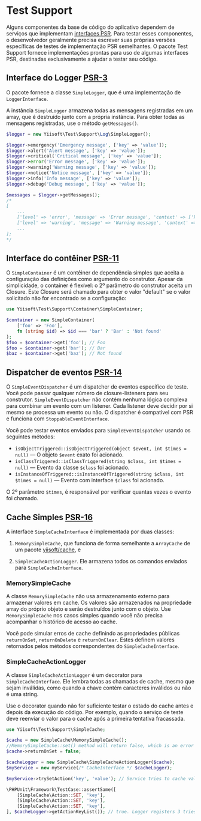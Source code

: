 # Test Support

Alguns componentes da base de código do aplicativo dependem de serviços que implementam [interfaces PSR](https://www.php-fig.org/psr/).
Para testar esses componentes, o desenvolvedor geralmente precisa escrever suas próprias versões específicas de testes de implementação PSR semelhantes.
O pacote Test Support fornece implementações prontas para uso de algumas interfaces PSR, destinadas exclusivamente a ajudar a testar seu código.

## Interface do Logger [PSR-3](https://github.com/php-fig/log)

O pacote fornece a classe `SimpleLogger`, que é uma implementação de `LoggerInterface`.

A instância `SimpleLogger` armazena todas as mensagens registradas em um array, que é destruído junto com a própria instância.
Para obter todas as mensagens registradas, use o método `getMessages()`.

```php
$logger = new Yiisoft\Test\Support\Log\SimpleLogger();

$logger->emergency('Emergency message', ['key' => 'value']);
$logger->alert('Alert message', ['key' => 'value']);
$logger->critical('Critical message', ['key' => 'value']);
$logger->error('Error message', ['key' => 'value']);
$logger->warning('Warning message', ['key' => 'value']);
$logger->notice('Notice message', ['key' => 'value']);
$logger->info('Info message', ['key' => 'value']);
$logger->debug('Debug message', ['key' => 'value']);

$messages = $logger->getMessages();
/*
[
    ...
    ['level' => 'error', 'message' => 'Error message', 'context' => ['key' => 'value']];
    ['level' => 'warning', 'message' => 'Warning message', 'context' => ['key' => 'value']];
    ...
];
*/
```

## Interface do contêiner [PSR-11](https://github.com/php-fig/container)

O `SimpleContainer` é um contêiner de dependência simples que aceita a configuração das definições como argumento do construtor. Apesar da simplicidade, o container é flexível: o 2º parâmetro do construtor aceita um Closure.
Este Closure será chamado para obter o valor "default" se o valor solicitado não for encontrado se a configuração:

```php
use Yiisoft\Test\Support\Container\SimpleContainer;

$container = new SimpleContainer(
    ['foo' => 'Foo'],
    fn (string $id) => $id === 'bar' ? 'Bar' : 'Not found'
);
$foo = $container->get('foo'); // Foo
$foo = $container->get('bar'); // Bar
$baz = $container->get('baz'); // Not found
```

## Dispatcher de eventos [PSR-14](https://github.com/php-fig/event-dispatcher)

O `SimpleEventDispatcher` é um dispatcher de eventos específico de teste. Você pode passar qualquer número de closure-listeners para seu construtor. `SimpleEventDispatcher` não contém nenhuma lógica complexa para combinar um evento com um listener. Cada listener deve decidir por si mesmo se processa um evento ou não. O dispatcher é compatível com PSR e funciona com `StoppableEventInterface`.

Você pode testar eventos enviados para `SimpleEventDispatcher` usando os seguintes métodos:

- `isObjectTriggered::isObjectTriggered(object $event, int $times = null)` — O objeto `$event` exato foi acionado.
- `isClassTriggered::isClassTriggered(string $class, int $times = null)` — Evento da classe `$class` foi acionado.
- `isInstanceOfTriggered::isInstanceOfTriggered(string $class, int $times = null)` — Evento com interface `$class` foi acionado.

O 2º parâmetro `$times`, é responsável por verificar quantas vezes o evento foi chamado.

## Cache Simples [PSR-16](https://github.com/php-fig/simple-cache)

A interface `SimpleCacheInterface` é implementada por duas classes:

1. `MemorySimpleCache`, que funciona de forma semelhante a `ArrayCache` de um
pacote [yiisoft/cache](https://github.com/yiisoft/cache), e

2. `SimpleCacheActionLogger`. Ele armazena todos os comandos enviados para `SimpleCacheInterface`.

### MemorySimpleCache

A classe `MemorySimpleCache` não usa armazenamento externo para armazenar valores em cache.
Os valores são armazenados na propriedade array do próprio objeto e serão destruídos junto com o objeto.
Use `MemorySimpleCache` nos casos simples quando você não precisa acompanhar o histórico de acesso ao cache.

Você pode simular erros de cache definindo as propriedades públicas `returnOnSet`, `returnOnDelete` e `returnOnClear`. Estes definem valores retornados pelos métodos correspondentes do `SimpleCacheInterface`.

### SimpleCacheActionLogger

A classe `SimpleCacheActionLogger` é um decorator para `SimpleCacheInterface`. Ele lembra todas as chamadas de cache, mesmo que sejam inválidas, como quando a chave contém caracteres inválidos ou não é uma string.

Use o decorator quando não for suficiente testar o estado do cache antes e depois da execução do código.
Por exemplo, quando o serviço de teste deve reenviar o valor para o cache após a primeira tentativa fracassada.

```php
use Yiisoft\Test\Support\SimpleCache;

$cache = new SimpleCache\MemorySimpleCache();
//MemorySimpleCache::set() method will return false, which is an error according to PSR
$cache->returnOnSet = false;

$cacheLogger = new SimpleCache\SimpleCacheActionLogger($cache);
$myService = new myService(/* CacheInterface */ $cacheLogger);

$myService->trySetAction('key', 'value'); // Service tries to cache value 3 times

\PHPUnit\Framework\TestCase::assertSame([
    [SimpleCache\Action::SET, 'key'],
    [SimpleCache\Action::SET, 'key'],
    [SimpleCache\Action::SET, 'key'],
], $cacheLogger->getActionKeyList()); // true. Logger registers 3 tries to set cache
```
